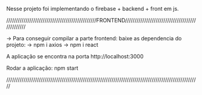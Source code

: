 Nesse projeto foi implementando o firebase + backend + front em js.

///////////////////////////////////////////////FRONTEND/////////////////////////////////////////////// 

-> Para conseguir compilar a parte frontend: 
baixe as dependencia do projeto: 
-> npm i axios 
-> npm i react

A aplicação se encontra na porta http://localhost:3000

Rodar a aplicação: npm start

/////////////////////////////////////////////////////////////////////////////////////////////////////

